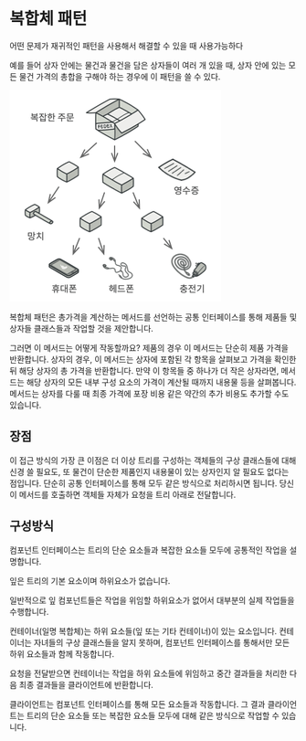 # 복합체 패턴

어떤 문제가 재귀적인 패턴을 사용해서 해결할 수 있을 때 사용가능하다

예를 들어 상자 안에는 물건과 물건을 담은 상자들이 여러 개 있을 때,
상자 안에 있는 모든 물건 가격의 총합을 구해야 하는 경우에 이 패턴을 쓸 수 있다.

![alt text](image.png)

복합체 패턴은 총가격을 계산하는 메서드를 선언하는 공통 인터페이스를 통해 제품들 및 상자들 클래스들과 작업할 것을 제안합니다.

그러면 이 메서드는 어떻게 작동할까요? 제품의 경우 이 메서드는 단순히 제품 가격을 반환합니다. 상자의 경우, 이 메서드는 상자에 포함된 각 항목을 살펴보고 가격을 확인한 뒤 해당 상자의 총 가격을 반환합니다. 만약 이 항목들 중 하나가 더 작은 상자라면, 메서드는 해당 상자의 모든 내부 구성 요소의 가격이 계산될 때까지 내용물 등을 살펴봅니다. 메서드는 상자를 다룰 때 최종 가격에 포장 비용 같은 약간의 추가 비용도 추가할 수도 있습니다.

## 장점

이 접근 방식의 가장 큰 이점은 더 이상 트리를 구성하는 객체들의 구상 클래스들에 대해 신경 쓸 필요도, 또 물건이 단순한 제품인지 내용물이 있는 상자인지 알 필요도 없다는 점입니다. 단순히 공통 인터페이스를 통해 모두 같은 방식으로 처리하시면 됩니다. 당신이 메서드를 호출하면 객체들 자체가 요청을 트리 아래로 전달합니다.

## 구성방식

컴포넌트 인터페이스는 트리의 단순 요소들과 복잡한 요소들 모두에 공통적인 작업을 설명합니다.

잎은 트리의 기본 요소이며 하위요소가 없습니다.

일반적으로 잎 컴포넌트들은 작업을 위임할 하위요소가 없어서 대부분의 실제 작업들을 수행합니다.

컨테이너(일명 복합체)​는 하위 요소들​(잎 또는 기타 컨테이너)​이 있는 요소입니다. 컨테이너는 자녀들의 구상 클래스들을 알지 못하며, 컴포넌트 인터페이스를 통해서만 모든 하위 요소들과 함께 작동합니다.

요청을 전달받으면 컨테이너는 작업을 하위 요소들에 위임하고 중간 결과들을 처리한 다음 최종 결과들을 클라이언트에 반환합니다.

클라이언트는 컴포넌트 인터페이스를 통해 모든 요소들과 작동합니다. 그 결과 클라이언트는 트리의 단순 요소들 또는 복잡한 요소들 모두에 대해 같은 방식으로 작업할 수 있습니다.
